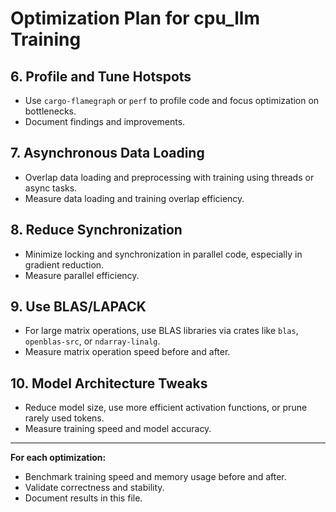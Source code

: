 # Optimization Plan for cpu_llm Training

## 6. Profile and Tune Hotspots
- Use `cargo-flamegraph` or `perf` to profile code and focus optimization on bottlenecks.
- Document findings and improvements.

## 7. Asynchronous Data Loading
- Overlap data loading and preprocessing with training using threads or async tasks.
- Measure data loading and training overlap efficiency.

## 8. Reduce Synchronization
- Minimize locking and synchronization in parallel code, especially in gradient reduction.
- Measure parallel efficiency.

## 9. Use BLAS/LAPACK
- For large matrix operations, use BLAS libraries via crates like `blas`, `openblas-src`, or `ndarray-linalg`.
- Measure matrix operation speed before and after.

## 10. Model Architecture Tweaks
- Reduce model size, use more efficient activation functions, or prune rarely used tokens.
- Measure training speed and model accuracy.

---

**For each optimization:**
- Benchmark training speed and memory usage before and after.
- Validate correctness and stability.
- Document results in this file.
